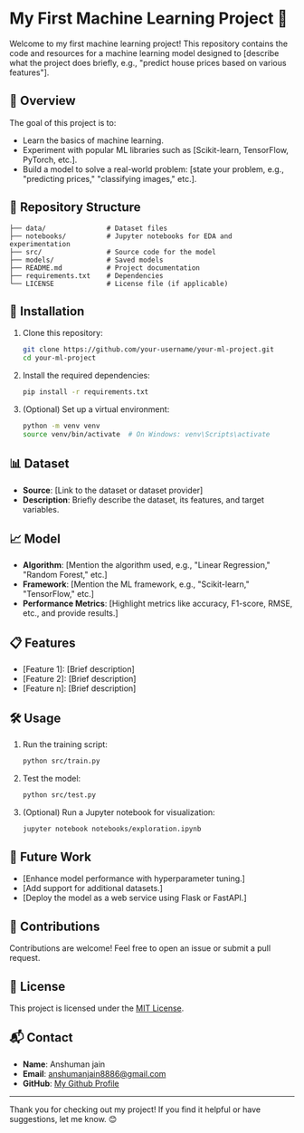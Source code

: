 # My First Machine Learning Project 🎉

Welcome to my first machine learning project! This repository contains the code and resources for a machine learning model designed to [describe what the project does briefly, e.g., "predict house prices based on various features"]. 

## 🚀 Overview

The goal of this project is to:
- Learn the basics of machine learning.
- Experiment with popular ML libraries such as [Scikit-learn, TensorFlow, PyTorch, etc.].
- Build a model to solve a real-world problem: [state your problem, e.g., "predicting prices," "classifying images," etc.].

## 📁 Repository Structure

```plaintext
├── data/               # Dataset files
├── notebooks/          # Jupyter notebooks for EDA and experimentation
├── src/                # Source code for the model
├── models/             # Saved models
├── README.md           # Project documentation
├── requirements.txt    # Dependencies
└── LICENSE             # License file (if applicable)
```

## 🔧 Installation

1. Clone this repository:
   ```bash
   git clone https://github.com/your-username/your-ml-project.git
   cd your-ml-project
   ```

2. Install the required dependencies:
   ```bash
   pip install -r requirements.txt
   ```

3. (Optional) Set up a virtual environment:
   ```bash
   python -m venv venv
   source venv/bin/activate  # On Windows: venv\Scripts\activate
   ```

## 📊 Dataset

- **Source**: [Link to the dataset or dataset provider]
- **Description**: Briefly describe the dataset, its features, and target variables.

## 📈 Model

- **Algorithm**: [Mention the algorithm used, e.g., "Linear Regression," "Random Forest," etc.]
- **Framework**: [Mention the ML framework, e.g., "Scikit-learn," "TensorFlow," etc.]
- **Performance Metrics**: [Highlight metrics like accuracy, F1-score, RMSE, etc., and provide results.]

## 📋 Features

- [Feature 1]: [Brief description]
- [Feature 2]: [Brief description]
- [Feature n]: [Brief description]

## 🛠️ Usage

1. Run the training script:
   ```bash
   python src/train.py
   ```

2. Test the model:
   ```bash
   python src/test.py
   ```

3. (Optional) Run a Jupyter notebook for visualization:
   ```bash
   jupyter notebook notebooks/exploration.ipynb
   ```

## 📝 Future Work

- [Enhance model performance with hyperparameter tuning.]
- [Add support for additional datasets.]
- [Deploy the model as a web service using Flask or FastAPI.]

## 🤝 Contributions

Contributions are welcome! Feel free to open an issue or submit a pull request.

## 📜 License

This project is licensed under the [MIT License](LICENSE).

## 📬 Contact

- **Name**: Anshuman jain
- **Email**: anshumanjain8886@gmail.com
- **GitHub**: [My Github Profile](https://github.com/Anshumanjain5)

---

Thank you for checking out my project! If you find it helpful or have suggestions, let me know. 😊